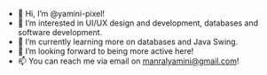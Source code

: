 - 👋 Hi, I’m @yamini-pixel!
- 👀 I’m interested in UI/UX design and development, databases and software development.
- 🌱 I’m currently learning more on databases and Java Swing.
- 💞️ I’m looking forward to being more active here!
- 📫 You can reach me via email on manralyamini@gmail.com!

<!---
yamini-pixel/yamini-pixel is a ✨ special ✨ repository because its `README.md` (this file) appears on your GitHub profile.
You can click the Preview link to take a look at your changes.
--->
